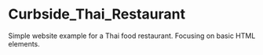 # Curbside_Thai_Restaurant
Simple website example for a Thai food restaurant. Focusing on basic HTML elements.
